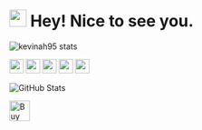 <h1><img src="https://emojis.slackmojis.com/emojis/images/1531849430/4246/blob-sunglasses.gif?1531849430" width="30"/> Hey! Nice to see you.</h1>

![kevinah95 stats](http://github-profile-summary-cards.vercel.app/api/cards/profile-details?username=kevinah95&theme=radical)

<p><a href="https://www.twitter.com/kevinah95"><img src="https://img.shields.io/badge/twitter-%231DA1F2.svg?&style=for-the-badge&logo=twitter&logoColor=white" height=25></a> <a href="https://www.linkedin.com/in/kevinah95"><img src="https://img.shields.io/badge/linkedin-%230077B5.svg?&style=for-the-badge&logo=linkedin&logoColor=white" height=25></a> <a href="https://www.youtube.com/@kevinah95"><img src="https://img.shields.io/badge/youtube-%2312100E.svg?&style=for-the-badge&logo=youtube&logoColor=red" height=25></a> <a href="https://medium.com/@kevinah95"><img src="https://img.shields.io/badge/medium-%2312100E.svg?&style=for-the-badge&logo=medium&logoColor=white" height=25></a> <a href="https://dev.to/kevinah95"><img src="https://img.shields.io/badge/DEV.TO-%230A0A0A.svg?&style=for-the-badge&logo=dev-dot-to&logoColor=white" height=25></a></p>

<p><img src="https://github-readme-stats.vercel.app/api?username=kevinah95&show_icons=true&theme=radical" alt="GitHub Stats"></p>

<a href='https://ko-fi.com/kevinah95' target='_blank'><img height='36' style='border:0px;height:36px;' src='https://storage.ko-fi.com/cdn/kofi1.png?v=3' border='0' alt='Buy Me a Coffee at ko-fi.com' /></a>

<!-- 
Inspirations: 
- https://github.com/Mokkapps/mokkapps
- https://github.com/thmsgbrt/thmsgbrt
-->

